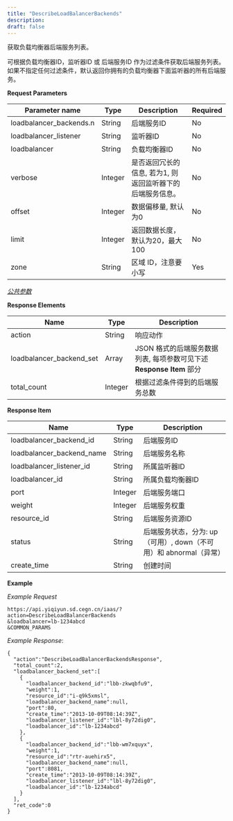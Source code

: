 ```yaml
---
title: "DescribeLoadBalancerBackends"
description: 
draft: false
---
```




获取负载均衡器后端服务列表。

可根据负载均衡器ID，监听器ID 或 后端服务ID 作为过滤条件获取后端服务列表。 如果不指定任何过滤条件，默认返回你拥有的负载均衡器下面监听器的所有后端服务。

**Request Parameters**

| Parameter name | Type | Description | Required |
| --- | --- | --- | --- |
| loadbalancer_backends.n | String | 后端服务ID | No |
| loadbalancer_listener | String | 监听器ID | No |
| loadbalancer | String | 负载均衡器ID | No |
| verbose | Integer | 是否返回冗长的信息, 若为1, 则返回监听器下的后端服务信息。 | No |
| offset | Integer | 数据偏移量, 默认为0 | No |
| limit | Integer | 返回数据长度，默认为20，最大100 | No |
| zone | String | 区域 ID，注意要小写 | Yes |

[_公共参数_](../../../parameters/)

**Response Elements**

| Name | Type | Description |
| --- | --- | --- |
| action | String | 响应动作 |
| loadbalancer_backend_set | Array | JSON 格式的后端服务数据列表, 每项参数可见下述 **Response Item** 部分 |
| total_count | Integer | 根据过滤条件得到的后端服务总数 |

**Response Item**

| Name | Type | Description |
| --- | --- | --- |
| loadbalancer_backend_id | String | 后端服务ID |
| loadbalancer_backend_name | String | 后端服务名称 |
| loadbalancer_listener_id | String | 所属监听器ID |
| loadbalancer_id | String | 所属负载均衡器ID |
| port | Integer | 后端服务端口 |
| weight | Integer | 后端服务权重 |
| resource_id | String | 后端服务资源ID |
| status | String | 后端服务状态，分为: up（可用）, down（不可用）和 abnormal（异常） |
| create_time | String | 创建时间 |

**Example**

_Example Request_

```
https://api.yiqiyun.sd.cegn.cn/iaas/?action=DescribeLoadBalancerBackends
&loadbalancer=lb-1234abcd
&COMMON_PARAMS
```

_Example Response_:

```
{
  "action":"DescribeLoadBalancerBackendsResponse",
  "total_count":2,
  "loadbalancer_backend_set":[
    {
      "loadbalancer_backend_id":"lbb-zkwqbfu9",
      "weight":1,
      "resource_id":"i-q9k5xmsl",
      "loadbalancer_backend_name":null,
      "port":80,
      "create_time":"2013-10-09T08:14:39Z",
      "loadbalancer_listener_id":"lbl-8y72dig0",
      "loadbalancer_id":"lb-1234abcd"
    },
    {
      "loadbalancer_backend_id":"lbb-wm7xquyx",
      "weight":1,
      "resource_id":"rtr-auehirx5",
      "loadbalancer_backend_name":null,
      "port":8081,
      "create_time":"2013-10-09T08:14:39Z",
      "loadbalancer_listener_id":"lbl-8y72dig0",
      "loadbalancer_id":"lb-1234abcd"
    }
  ],
  "ret_code":0
}
```
